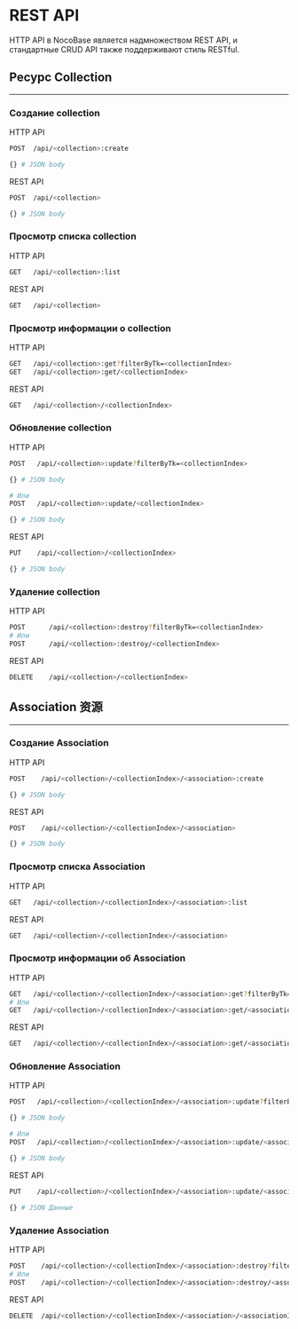 # REST API

HTTP API в NocoBase является надмножеством REST API, и стандартные CRUD API также поддерживают стиль RESTful.

## Ресурс Collection

---

### Создание collection

HTTP API

```bash
POST  /api/<collection>:create

{} # JSON body
```

REST API

```bash
POST  /api/<collection>

{} # JSON body
```

### Просмотр списка collection

HTTP API

```bash
GET   /api/<collection>:list
```

REST API

```bash
GET   /api/<collection>
```

### Просмотр информации о collection

HTTP API

```bash
GET   /api/<collection>:get?filterByTk=<collectionIndex>
GET   /api/<collection>:get/<collectionIndex>
```

REST API

```bash
GET   /api/<collection>/<collectionIndex>
```

### Обновление collection

HTTP API

```bash
POST   /api/<collection>:update?filterByTk=<collectionIndex>

{} # JSON body

# Или
POST   /api/<collection>:update/<collectionIndex>

{} # JSON body
```

REST API

```bash
PUT    /api/<collection>/<collectionIndex>

{} # JSON body
```

### Удаление collection

HTTP API

```bash
POST      /api/<collection>:destroy?filterByTk=<collectionIndex>
# Или
POST      /api/<collection>:destroy/<collectionIndex>
```

REST API

```bash
DELETE    /api/<collection>/<collectionIndex>
```

## Association 资源

---

### Создание Association

HTTP API

```bash
POST    /api/<collection>/<collectionIndex>/<association>:create

{} # JSON body
```

REST API

```bash
POST    /api/<collection>/<collectionIndex>/<association>

{} # JSON body
```

### Просмотр списка Association

HTTP API

```bash
GET   /api/<collection>/<collectionIndex>/<association>:list
```

REST API

```bash
GET   /api/<collection>/<collectionIndex>/<association>
```

### Просмотр информации об Association

HTTP API

```bash
GET   /api/<collection>/<collectionIndex>/<association>:get?filterByTk=<associationIndex>
# Или
GET   /api/<collection>/<collectionIndex>/<association>:get/<associationIndex>
```

REST API

```bash
GET   /api/<collection>/<collectionIndex>/<association>:get/<associationIndex>
```

### Обновление Association

HTTP API

```bash
POST   /api/<collection>/<collectionIndex>/<association>:update?filterByTk=<associationIndex>

{} # JSON body

# Или
POST   /api/<collection>/<collectionIndex>/<association>:update/<associationIndex>

{} # JSON body
```

REST API

```bash
PUT    /api/<collection>/<collectionIndex>/<association>:update/<associationIndex>

{} # JSON Данные
```

### Удаление Association

HTTP API

```bash
POST    /api/<collection>/<collectionIndex>/<association>:destroy?filterByTk=<associationIndex>
# Или
POST    /api/<collection>/<collectionIndex>/<association>:destroy/<associationIndex>
```

REST API

```bash
DELETE  /api/<collection>/<collectionIndex>/<association>/<associationIndex>
```
